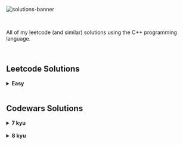 ![solutions-banner](https://github.com/user-attachments/assets/fe4f8a67-d273-4c0b-b35e-18c72819bd80)

<br>

All of my leetcode (and similar) solutions using the C++ programming language.

<br>

## Leetcode Solutions

<details>
<summary><strong>Easy</strong></summary>

<br>
  
| Difficulty | Problem Name | Topics | Solution |
| :--: | :-- | :-- | :--: |
| Easy | 1 - Two Sum | Array, Hash Table | [Here](https://github.com/kylecurtis/solutions/blob/main/leetcode/1-two-sum.cpp) |
| Easy | 125 - Valid Palindrome | Two Pointers, String | [Here](https://github.com/kylecurtis/solutions/blob/main/leetcode/125-valid-palindrome.cpp) |
| Easy | 217 - Contains Duplicate | Array, Hash Table, Sorting | [Here](https://github.com/kylecurtis/solutions/blob/main/leetcode/217-contains-duplicate.cpp) |
| Easy | 242 - Valid Anagram | Hash Table, String, Sorting | [Here](https://github.com/kylecurtis/solutions/blob/main/leetcode/242-valid-anagram.cpp) |
| Easy | 344 - Reverse String | Two Pointers, String | [Here](https://github.com/kylecurtis/solutions/blob/main/leetcode/344-reverse-string.cpp) |

</details>

<br>

## Codewars Solutions

<details>
<summary><strong>7 kyu</strong></summary>

<br>

| Difficulty | Problem Name | Topics | Solution |
| :--: | :-- | :-- | :--: |
| 7 kyu | Vowel Count | Strings, Fundamentals | [Here](https://github.com/kylecurtis/solutions/blob/main/codewars/7kyu-vowel-count.cpp) |
| 7 kyu | Disemvowel Trolls | Strings, Regular Expressions, Fundamentals | [Here](https://github.com/kylecurtis/solutions/blob/main/codewars/7kyu-disemvowel-trolls.cpp) |
| 7 kyu | Square Every Digit | Mathematics, Fundamentals | [Here](https://github.com/kylecurtis/solutions/blob/main/codewars/7kyu-square-every-digit.cpp) |
| 7 kyu | Highest and Lowest | Fundamentals, Strings | [Here](https://github.com/kylecurtis/solutions/blob/main/codewars/7kyu-highest-and-lowest.cpp) |
| 7 kyu | Descending Order | Fundamentals | [Here](https://github.com/kylecurtis/solutions/blob/main/codewars/7ku-descending-order.cpp) |

</details>

<br>

<details>
<summary><strong>8 kyu</strong></summary>

<br>

| Difficulty | Problem Name | Topics | Solution |
| :--: | :-- | :-- | :--: |
| 8 kyu | Multiply | Debugging, Fundamentals | [Here](https://github.com/kylecurtis/solutions/blob/main/codewars/8kyu-multiply.cpp) |
| 8 kyu | Even or Odd | Mathematics, Fundamentals | [Here](https://github.com/kylecurtis/solutions/blob/main/codewars/8kyu-even-or-odd.cpp) |
| 8 kyu | Convert a Number to a String! | Strings, Fundamentals | [Here](https://github.com/kylecurtis/solutions/blob/main/codewars/8kyu-convert-a-number-to-a-string.cpp) |
| 8 kyu | Reversed Strings | Strings, Fundamentals | [Here](https://github.com/kylecurtis/solutions/blob/main/codewars/8kyu-reversed-strings.cpp) |
| 8 kyu | Opposite Number | Fundamentals | [Here](https://github.com/kylecurtis/solutions/blob/main/codewars/8kyu-opposite-number.cpp) |
| 8 kyu | Return Negative | Fundamentals | [Here](https://github.com/kylecurtis/solutions/blob/main/codewars/8kyu-return-negative.cpp) |
| 8 kyu | Convert boolean values to strings 'Yes' or 'No'. | Fundamentals | [Here](https://github.com/kylecurtis/solutions/blob/main/codewars/8kyu-convert-boolean-values.cpp) |
| 8 kyu | Sum of positive | Arrays, Fundamentals | [Here](https://github.com/kylecurtis/solutions/blob/main/codewars/8kyu-sum-of-positive.cpp) |
| 8 kyu | String Repeat | Fundamentals, Strings | [Here](https://github.com/kylecurtis/solutions/blob/main/codewars/8kyu-string-repeat.cpp) |
| 8 kyu | Remove First and Last Character | Strings, Fundamentals | [Here](https://github.com/kylecurtis/solutions/blob/main/codewars/8kyu-remove-first-and-last-character.cpp) |
| 8 kyu | Square(n) Sum | Arrays, Lists, Fundamentals | [Here](https://github.com/kylecurtis/solutions/blob/main/codewars/8kyu-square-n-sum.cpp) |
| 8 kyu | Find the smallest integer in the array | Fundamentals | [Here](https://github.com/kylecurtis/solutions/blob/main/codewars/8kyu-find-the-smallest-integer.cpp) |
| 8 kyu | Convert a String to a Number! | Parsing, Strings, Fundamentals | [Here](https://github.com/kylecurtis/solutions/blob/main/codewars/8kyu-convert-a-string-to-a-number.cpp) |
| 8 kyu | Grasshopper - Summation | Fundamentals, Mathematics | [Here](https://github.com/kylecurtis/solutions/blob/main/codewars/8kyu-grasshopper-summation.cpp) |
| 8 kyu | Counting sheep... | Arrays, Fundamentals | [Here](https://github.com/kylecurtis/solutions/blob/main/codewars/8kyu-counting-sheep.cpp) |
| 8 kyu | Remove String Spaces | Fundamentals, Strings | [Here](https://github.com/kylecurtis/solutions/blob/main/codewars/8kyu-remove-string-spaces.cpp) |

</details>
